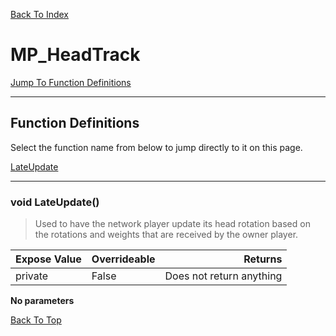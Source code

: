 [Back To Index](../../index.md)

# MP_HeadTrack

[Jump To Function Definitions](#functions-definitions)<br/>

--------------------------------------------------------
## Function Definitions<a name="functions-definitions"></a>

Select the function name from below to jump directly to it on this page.

[LateUpdate](#LateUpdate)<br>

------------------
### void LateUpdate()<a name="LateUpdate"></a>

>   Used to have the network player update its head rotation based on the rotations and weights that are received by the owner player. 

| Expose Value | Overrideable | Returns |
|:---|:---|---:|
|private|False|Does not return anything|

**No parameters**

[Back To Top](#)

